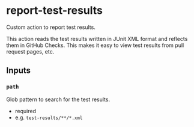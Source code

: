 # report-test-results

Custom action to report test results.

This action reads the test results written in JUnit XML format and reflects them in GitHub Checks. This makes it easy to view test results from pull request pages, etc.

## Inputs

### `path`

Glob pattern to search for the test results.

- required
- e.g. `test-results/**/*.xml`
